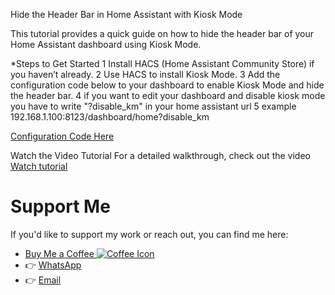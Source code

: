 Hide the Header Bar in Home Assistant with Kiosk Mode

This tutorial provides a quick guide on how to hide the header bar of your Home Assistant dashboard using Kiosk Mode.

*Steps to Get Started
1 Install HACS (Home Assistant Community Store) if you haven’t already.
2 Use HACS to install Kiosk Mode.
3 Add the configuration code below to your dashboard to enable Kiosk Mode and hide the header bar.
4 if you want to edit your dashboard and disable kiosk mode you have to write "?disable_km" in your home assistant url 
5 example  192.168.1.100:8123/dashboard/home?disable_km

[Configuration Code Here](https://github.com/github2004github/Kiosk-Mode-Code-Dashboard-Home-Assistant/blob/9c0262191257ad07f3f83f9a44dd73f1ff8037e1/kiosk%20Mode%20Code)

Watch the Video Tutorial
For a detailed walkthrough, check out the video [Watch tutorial](https://youtu.be/FUYkH9g8dZE)

# Support Me

If you'd like to support my work or reach out, you can find me here:

- [Buy Me a Coffee ![Coffee Icon](https://img.icons8.com/ios-glyphs/20/FFDD00/coffee.png)](https://buymeacoffee.com/ilyassbouad)
- 👉 [WhatsApp](https://wa.me/212630635482)
- 👉 [Email](https://mail.google.com/mail/?view=cm&fs=1&to=ilyassbouarasse2004@gmail.com)



